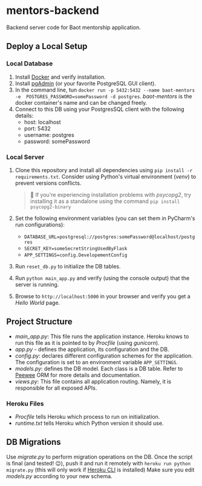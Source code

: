 # mentors-backend
Backend server code for Baot mentorship application.

## Deploy a Local Setup

### Local Database

1. Install [Docker](https://docs.docker.com/install/) and verify installation.
2. Install [pgAdmin](https://www.pgadmin.org/download/) 
(or your favorite PostgreSQL GUI client).
3. In the command line, tun `docker run -p 5432:5432 --name baot-mentors -e 
POSTGRES_PASSWORD=somePassword -d postgres`.
_baot-mentors_ is the docker container's name and can be changed freely.
4. Connect to this DB using your PostgresSQL client with the following details:
    * host: localhost
    * port: 5432
    * username: postgres
    * password: somePassword

### Local Server
1. Clone this repository and install all dependencies using `pip install -r requirements.txt`.
   Consider using Python's virtual environment (_venv_) to prevent 
   versions conflicts.
   
   > :mega: If you're experiencing installation problems with _psycopg2_, try installing it as a standalone
   using the command `pip install psycopg2-binary`

2. Set the following environment variables (you can set them in PyCharm's run configurations):
    * `DATABASE_URL=postgresql://postgres:somePassword@localhost/postgres`
    * `SECRET_KEY=someSecretStringUsedByFlask`
    * `APP_SETTINGS=config.DevelopementConfig`
3. Run `reset_db.py` to initialize the DB tables.
4. Run `python main_app.py` and verify (using the console output) that the server is running.
5. Browse to `http://localhost:5000` in your browser and verify you get a _Hello World_ page.


## Project Structure

* _main_app.py_: This file runs the application instance. Heroku knows to run this
file as it is pointed to by _Procfile_ (using _gunicorn_).
* _app.py_ - defines the application, its configuration and the DB.
* _config.py_: declares different configuration schemes for the application. The configuration
is set to an environment variable `APP_SETTINGS`.
* _models.py_: defines the DB model. Each class is a DB table. 
Refer to [Peewee](http://docs.peewee-orm.com/en/latest/) ORM for
more details and documentation.
* _views.py_: This file contains all application routing. Namely, it is
responsible for all exposed APIs.
### Heroku Files
* _Procfile_ tells Heroku which process to run on initialization.
* _runtime.txt_ tells Heroku which Python version it should use.


## DB Migrations
Use _migrate.py_ to perform migration operations on the DB. 
Once the script is final (and tested! :wink:), push it and run it remotely
with `heroku run python migrate.py` (this will only work if
[Heroku CLI](https://devcenter.heroku.com/articles/heroku-cli) is installed)
Make sure you edit _models.py_ according to your new schema.